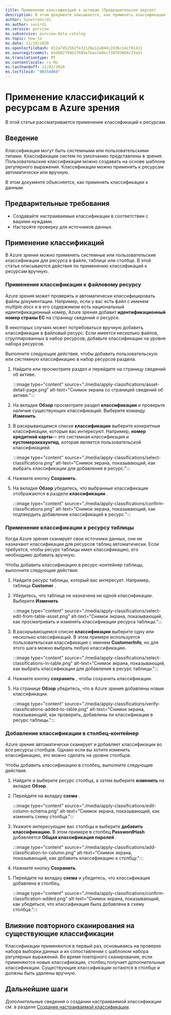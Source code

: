 ```yaml
---
title: Применение классификаций к активам (Предварительная версия)
description: В этом документе описывается, как применять классификации к ресурсам.
author: SunetraVirdi
ms.author: suvirdi
ms.service: purview
ms.subservice: purview-data-catalog
ms.topic: how-to
ms.date: 11/19/2020
ms.openlocfilehash: d12a7d52562fe32126e12a844c2d36c14cf01431
ms.sourcegitcommit: 65db02799b1f685e7eaa7e0ecf38f03866c33ad1
ms.translationtype: MT
ms.contentlocale: ru-RU
ms.lasthandoff: 12/03/2020
ms.locfileid: "96554869"
---
```

# <a name="apply-classifications-on-assets-in-azure-purview"></a>Применение классификаций к ресурсам в Azure зрения

В этой статье рассматривается применение классификаций к ресурсам.

## <a name="introduction"></a>Введение

Классификации могут быть системными или пользовательскими типами. Классификации систем по умолчанию представлены в зрения. Пользовательские классификации можно создавать на основе шаблона регулярного выражения. Классификации можно применять к ресурсам автоматически или вручную.

В этом документе объясняется, как применять классификации к данным.

## <a name="prerequisites"></a>Предварительные требования

- Создавайте настраиваемые классификации в соответствии с вашими нуждами.
- Настройте проверку для источников данных.

## <a name="apply-classifications"></a>Применение классификаций
В Azure зрения можно применять системные или пользовательские классификации для ресурса в файле, таблице или столбце. В этой статье описываются действия по применению классификаций к ресурсам вручную.

### <a name="apply-classification-to-a-file-asset"></a>Применение классификации к файловому ресурсу
Azure зрения может проверять и автоматически классифицировать файлы документации. Например, если у вас есть файл с именем *multiple.docx* и в его содержимом есть национальный идентификационный номер, Azure зрения добавит **идентификационный номер страны ЕС** на страницу сведений о ресурсе.

В некоторых случаях может потребоваться вручную добавить классификации в файловый ресурс. Если имеется несколько файлов, сгруппированных в набор ресурсов, добавьте классификации на уровне набора ресурсов.

Выполните следующие действия, чтобы добавить пользовательскую или системную классификацию в набор ресурсов раздела.

1. Найдите или просмотрите раздел и перейдите на страницу сведений об активе.

    :::image type="content" source="./media/apply-classifications/asset-detail-page.png" alt-text="Снимок экрана со страницей сведений об активе.":::

1. На вкладке **Обзор** просмотрите раздел **классификации** и проверьте наличие существующих классификаций. Выберите команду **Изменить**.

1. В раскрывающемся списке **классификации** выберите конкретные классификации, которые вас интересуют. Например, **номер кредитной карты**— это системная классификация и **кустомераккаунтид**, которая является пользовательской классификацией.

    :::image type="content" source="./media/apply-classifications/select-classifications.png" alt-text="Снимок экрана, показывающий, как выбрать классификации для добавления в ресурс.":::

1. Нажмите кнопку **Сохранить**.

1. На вкладке **Обзор** убедитесь, что выбранные классификации отображаются в разделе **классификации** .

    :::image type="content" source="./media/apply-classifications/confirm-classifications.png" alt-text="Снимок экрана, показывающий, как подтвердить добавление классификаций в ресурс.":::

### <a name="apply-classification-to-a-table-asset"></a>Применение классификации к ресурсу таблицы

Когда Azure зрения сканирует свои источники данных, они не назначают классификации для ресурсов таблиц автоматически. Если требуется, чтобы ресурс таблицы имел классификацию, его необходимо добавить вручную.

Чтобы добавить классификацию в ресурс-контейнер таблицы, выполните следующие действия.

1. Найдите ресурс таблицы, который вас интересует. Например, таблица **Customer** .

1. Убедитесь, что таблица не назначена ни одной классификации. Выберите **Изменить**

    :::image type="content" source="./media/apply-classifications/select-edit-from-table-asset.png" alt-text="Снимок экрана, показывающий, как просматривать и изменять классификации ресурса таблицы.":::

1. В раскрывающемся списке **классификации** выберите одну или несколько классификаций. В этом примере используется пользовательская классификация с именем **CustomerInfo**, но для этого шага можно выбрать любую классификацию.

    :::image type="content" source="./media/apply-classifications/select-classifications-in-table.png" alt-text="Снимок экрана, показывающий, как выбрать классификации для добавления в ресурс таблицы.":::

1. Нажмите кнопку **сохранить** , чтобы сохранить классификации.

1. На странице **Обзор** убедитесь, что в Azure зрения добавлены новые классификации.

    :::image type="content" source="./media/apply-classifications/verify-classifications-added-to-table.png" alt-text="Снимок экрана, показывающий, как проверить, добавлены ли классификации в ресурс таблицы.":::

### <a name="add-classification-to-a-column-asset"></a>Добавление классификации в столбец-контейнер

Azure зрения автоматически сканирует и добавляет классификации во все ресурсы столбцов. Однако если вы хотите изменить классификацию, это можно сделать на уровне столбцов.

Чтобы добавить классификацию в столбец, выполните следующие действия.

1. Найдите и выберите ресурс столбца, а затем выберите **изменить** на вкладке **Обзор** .

1. Перейдите на вкладку **схема** .

    :::image type="content" source="./media/apply-classifications/edit-column-schema.png" alt-text="Снимок экрана, показывающий, как изменить схему столбца.":::

1. Укажите интересующие вас столбцы и выберите **добавить классификацию**. В этом примере в столбец **PasswordHash** добавляется **Общая классификация паролей** .

    :::image type="content" source="./media/apply-classifications/add-classification-to-column.png" alt-text="Снимок экрана, показывающий, как добавить классификацию к столбцу.":::

1. Нажмите кнопку **Сохранить**.

1. Перейдите на вкладку **схема** и убедитесь, что классификация добавлена в столбец.

    :::image type="content" source="./media/apply-classifications/confirm-classification-added.png" alt-text="Снимок экрана, показывающий, как убедиться, что классификация была добавлена в схему столбца.":::

## <a name="impact-of-rescanning-on-existing-classifications"></a>Влияние повторного сканирования на существующие классификации

Классификации применяются в первый раз, основываясь на проверке набора выборки данных и их сопоставлении с шаблоном набора регулярных выражений. Во время повторного сканирования, если применяются новые классификации, столбец получает дополнительные классификации. Существующие классификации остаются в столбце и должны быть удалены вручную.

## <a name="next-steps"></a>Дальнейшие шаги
Дополнительные сведения о создании настраиваемой классификации см. в разделе [Создание настраиваемой классификации](create-a-custom-classification-and-classification-rule.md).